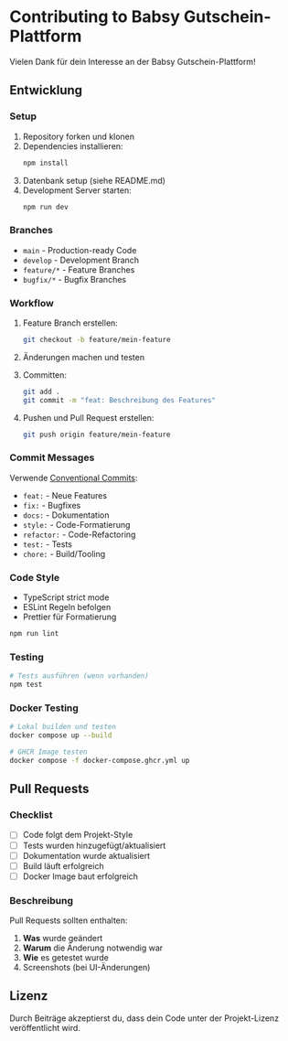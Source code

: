 # Contributing to Babsy Gutschein-Plattform

Vielen Dank für dein Interesse an der Babsy Gutschein-Plattform!

## Entwicklung

### Setup

1. Repository forken und klonen
2. Dependencies installieren:
   ```bash
   npm install
   ```
3. Datenbank setup (siehe README.md)
4. Development Server starten:
   ```bash
   npm run dev
   ```

### Branches

- `main` - Production-ready Code
- `develop` - Development Branch
- `feature/*` - Feature Branches
- `bugfix/*` - Bugfix Branches

### Workflow

1. Feature Branch erstellen:
   ```bash
   git checkout -b feature/mein-feature
   ```

2. Änderungen machen und testen

3. Committen:
   ```bash
   git add .
   git commit -m "feat: Beschreibung des Features"
   ```

4. Pushen und Pull Request erstellen:
   ```bash
   git push origin feature/mein-feature
   ```

### Commit Messages

Verwende [Conventional Commits](https://www.conventionalcommits.org/):

- `feat:` - Neue Features
- `fix:` - Bugfixes
- `docs:` - Dokumentation
- `style:` - Code-Formatierung
- `refactor:` - Code-Refactoring
- `test:` - Tests
- `chore:` - Build/Tooling

### Code Style

- TypeScript strict mode
- ESLint Regeln befolgen
- Prettier für Formatierung

```bash
npm run lint
```

### Testing

```bash
# Tests ausführen (wenn vorhanden)
npm test
```

### Docker Testing

```bash
# Lokal builden und testen
docker compose up --build

# GHCR Image testen
docker compose -f docker-compose.ghcr.yml up
```

## Pull Requests

### Checklist

- [ ] Code folgt dem Projekt-Style
- [ ] Tests wurden hinzugefügt/aktualisiert
- [ ] Dokumentation wurde aktualisiert
- [ ] Build läuft erfolgreich
- [ ] Docker Image baut erfolgreich

### Beschreibung

Pull Requests sollten enthalten:

1. **Was** wurde geändert
2. **Warum** die Änderung notwendig war
3. **Wie** es getestet wurde
4. Screenshots (bei UI-Änderungen)

## Lizenz

Durch Beiträge akzeptierst du, dass dein Code unter der Projekt-Lizenz veröffentlicht wird.
